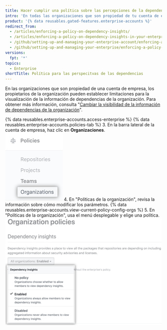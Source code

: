 ```yaml
---
title: Hacer cumplir una política sobre las percepciones de la dependencia en tu cuenta de empresa
intro: 'En todas las organizaciones que son propiedad de tu cuenta de empresa, puedes permitir o no permitir que los miembros vean la información de dependencias o puedes permitir que los propietarios administren este parámetro a nivel de la organización.'
product: '{% data reusables.gated-features.enterprise-accounts %}'
redirect_from:
  - /articles/enforcing-a-policy-on-dependency-insights/
  - /articles/enforcing-a-policy-on-dependency-insights-in-your-enterprise-account
  - /github/setting-up-and-managing-your-enterprise-account/enforcing-a-policy-on-dependency-insights-in-your-enterprise-account
  - /github/setting-up-and-managing-your-enterprise/enforcing-a-policy-on-dependency-insights-in-your-enterprise-account
versions:
  fpt: '*'
topics:
  - Enterprise
shortTitle: Política para las perspecitvas de las dependencias
---
```


En las organizaciones que son propiedad de una cuenta de empresa, los propietarios de la organización pueden establecer limitaciones para la visualización de la información de dependencias de la organización. Para obtener más información, consulta "[Cambiar la visibilidad de la información de dependencias de la organización](/articles/changing-the-visibility-of-your-organizations-dependency-insights)".

{% data reusables.enterprise-accounts.access-enterprise %}
{% data reusables.enterprise-accounts.policies-tab %}
3. En la barra lateral de la cuenta de empresa, haz clic en **Organizaciones**. ![Pestaña Organizaciones en la barra lateral de la cuenta de empresa](/assets/images/help/business-accounts/settings-policies-org-tab.png)
4. En "Políticas de la organización", revisa la información sobre cómo modificar los parámetros. {% data reusables.enterprise-accounts.view-current-policy-config-orgs %}
5. En "Políticas de la organización", usa el menú desplegable y elige una política. ![Menú desplegable con opciones de políticas de la organización](/assets/images/help/business-accounts/organization-policy-drop-down.png)
